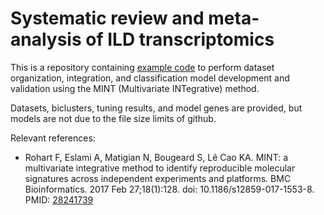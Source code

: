 # Systematic review and meta-analysis of ILD transcriptomics

This is a repository containing [example code](ILD_Data_Setup_Examples.qmd) to perform dataset organization, integration, and classification model development and validation using the MINT (Multivariate INTegrative) method.

Datasets, biclusters, tuning results, and model genes are provided, but models are not due to the file size limits of github.

Relevant references:

- Rohart F, Eslami A, Matigian N, Bougeard S, Lê Cao KA. MINT: a multivariate integrative method to identify reproducible molecular signatures across independent experiments and platforms. BMC Bioinformatics. 2017 Feb 27;18(1):128. doi: 10.1186/s12859-017-1553-8. PMID: [28241739](https://pubmed.ncbi.nlm.nih.gov/28241739/)